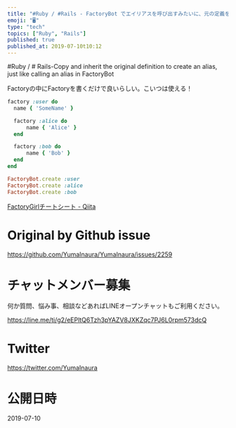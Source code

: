 ```yaml
---
title: "#Ruby / #Rails - FactoryBot でエイリアスを呼び出すみたいに、元の定義をコピー・継承して別名を作る"
emoji: "🖥"
type: "tech"
topics: ["Ruby", "Rails"]
published: true
published_at: 2019-07-10t10:12
---
```


#Ruby / # Rails-Copy and inherit the original definition to create an alias, just like calling an alias in FactoryBot


Factoryの中にFactoryを書くだけで良いらしい。こいつは使える！

```rb
factory :user do
  name { 'SomeName' }

  factory :alice do
      name { 'Alice' }
  end

  factory :bob do
      name { 'Bob' } 
  end
end
```

```rb
FactoryBot.create :user
FactoryBot.create :alice
FactoryBot.create :bob
```

[FactoryGirlチートシート - Qiita](https://qiita.com/morrr/items/f1d3ac46b029ccddd017)


# Original by Github issue

https://github.com/YumaInaura/YumaInaura/issues/2259








<!-- Update From Qiita API -->

# チャットメンバー募集


何か質問、悩み事、相談などあればLINEオープンチャットもご利用ください。

https://line.me/ti/g2/eEPltQ6Tzh3pYAZV8JXKZqc7PJ6L0rpm573dcQ





# Twitter


https://twitter.com/YumaInaura


<!-- Update From Qiita API -->



# 公開日時

2019-07-10
